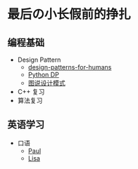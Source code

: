 # 最后の小长假前的挣扎



## 编程基础

- Design Pattern
  - [design-patterns-for-humans](https://github.com/kamranahmedse/design-patterns-for-humans)
  - [Python DP](https://github.com/faif/python-patterns)
  - [图说设计模式](https://design-patterns.readthedocs.io/zh_CN/latest/index.html)
- C++ 复习
- 算法复习



## 英语学习

- 口语
  - [Paul](https://www.bilibili.com/video/BV1t4411K7m4)
  - [Lisa](https://www.bilibili.com/video/BV1L4411V7Cm)